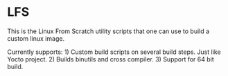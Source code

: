 # LFS
This is the Linux From Scratch utility scripts that one can use to build a custom
linux image.

Currently supports:
	1) Custom build scripts on several build steps. Just like Yocto project.
	2) Builds binutils and cross compiler.
	3) Support for 64 bit build.
